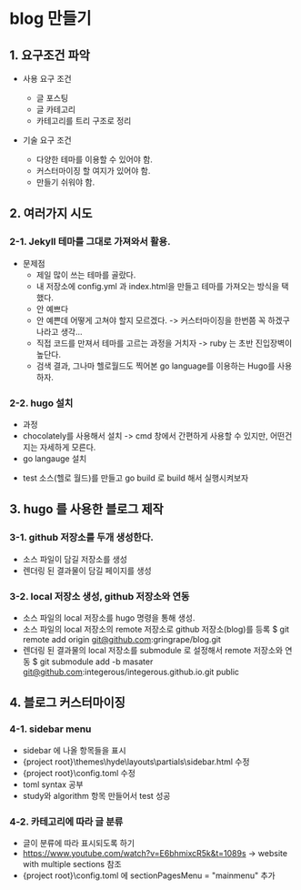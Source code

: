 # blog 만들기
 
## 1. 요구조건 파악
  - 사용 요구 조건
    - 글 포스팅
    - 글 카테고리
    - 카테고리를 트리 구조로 정리
    
  - 기술 요구 조건
    - 다양한 테마를 이용할 수 있어야 함.
    - 커스터마이징 할 여지가 있어야 함.
    - 만들기 쉬워야 함. 

## 2. 여러가지 시도
### 2-1. Jekyll 테마를 그대로 가져와서 활용.
 - 문제점
   - 제일 많이 쓰는 테마를 골랐다.
   - 내 저장소에 config.yml 과 index.html을 만들고 테마를 가져오는 방식을 택했다.
   - 안 예쁘다
   - 안 예쁜데 어떻게 고쳐야 할지 모르겠다. -> 커스터마이징을 한번쯤 꼭 하겠구나라고 생각...
   - 직접 코드를 만져서 테마를 고르는 과정을 거치자 -> ruby 는 초반 진입장벽이 높단다.
   - 검색 결과, 그나마 헬로월드도 찍어본 go language를 이용하는 Hugo를 사용하자.

### 2-2. hugo 설치
 - 과정
  - chocolately를 사용해서 설치 -> cmd 창에서 간편하게 사용할 수 있지만, 어떤건지는 자세하게 모른다.
  - go langauge 설치
  * test 소스(헬로 월드)를 만들고 go build 로 build 해서 실행시켜보자

## 3. hugo 를 사용한 블로그 제작
### 3-1. github 저장소를 두개 생성한다.
 - 소스 파일이 담길 저장소를 생성
 - 렌더링 된 결과물이 담길 페이지를 생성
 
### 3-2. local 저장소 생성, github 저장소와 연동
 - 소스 파일의 local 저장소를 hugo 명령을 통해 생성.
 - 소스 파일의 local 저장소의 remote 저장소로 github 저장소(blog)를 등록
  $ git remote add origin git@github.com:gringrape/blog.git
 - 렌더링 된 결과물의 local 저장소를 submodule 로 설정해서 remote 저장소와 연동
  $ git submodule add -b masater git@github.com:integerous/integerous.github.io.git public
  
## 4. 블로그 커스터마이징
### 4-1. sidebar menu
- sidebar 에 나올 항목들을 표시
 - {project root}\themes\hyde\layouts\partials\sidebar.html 수정
 - {project root}\config.toml 수정
 - toml syntax 공부
 - study와 algorithm 항목 만들어서 test 성공
### 4-2. 카테고리에 따라 글 분류
- 글이 분류에 따라 표시되도록 하기
 - https://www.youtube.com/watch?v=E6bhmixcR5k&t=1089s -> website with multiple sections 참조
 - {project root}\config.toml 에 sectionPagesMenu = "mainmenu" 추가

